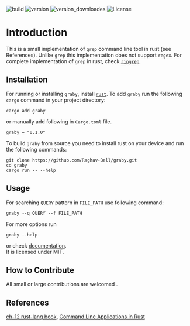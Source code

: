 ![build](https://img.shields.io/github/actions/workflow/status/Raghav-Bell/graby/rust.yml)
![version](https://img.shields.io/crates/v/graby.svg)
![version_downloades](https://img.shields.io/crates/d/graby/0.1.0)
![License](https://img.shields.io/crates/l/graby/0.1.0)


# Introduction
This is a small implementation of `grep` command line tool in rust (see References). 
Unlike `grep` this implementation does not support `regex`. 
For complete implementation of `grep` in rust, check <a href="https://github.com/BurntSushi/ripgrep"> `ripgrep`</a>.

## Installation
For running or installing `graby`, install [`rust`](https://www.rust-lang.org/tools/install).
To add `graby` run the following `cargo` command in your project directory:
```
cargo add graby
```
or manually add following in `Cargo.toml` file.
```
graby = "0.1.0"
```
To build `graby` from source you need to install rust on your device and run the following commands:
```
git clone https://github.com/Raghav-Bell/graby.git
cd graby
cargo run -- --help
```
## Usage
For searching `QUERY` pattern in `FILE_PATH` use following command:
```
graby --q QUERY --f FILE_PATH
```
For more options run
```
graby --help
```
or check [documentation](https://docs.rs/graby/0.1.0/graby/).
<br>It is licensed under MIT.
## How to Contribute
All small or large contributions are welcomed .
## References
<a href ="https://doc.rust-lang.org/book/ch12-00-an-io-project.html"> ch-12 rust-lang book</a>, <a href="https://rust-cli.github.io/book/index.html">Command Line Applications in Rust</a>
